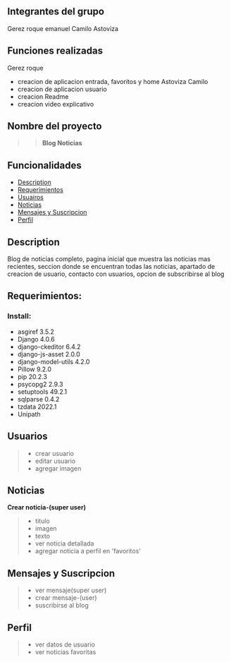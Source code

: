 ## Integrantes del grupo 
Gerez roque emanuel
Camilo Astoviza
## Funciones realizadas
Gerez roque
- creacion de aplicacion entrada, favoritos y home
Astoviza Camilo 
- creacion de aplicacion usuario
- creacion Readme 
- creacion video explicativo

## Nombre del proyecto 
>>  **Blog Noticias** 



## Funcionalidades

- [Description](#Description)
- [Requerimientos](#Requerimientos)
- [Usuairos](#Usuarios)
- [Noticias](#Noticias)
- [Mensajes y Suscripcion](#Mensajes-y-Suscripcion)
- [Perfil](#Perfil)


## Description
Blog de noticias completo, pagina inicial que muestra las noticias mas recientes, seccion donde se encuentran todas las noticias, apartado de creacion de usuario, contacto con usuarios, opcion de subscribirse al blog

## Requerimientos: 

### Install:

- asgiref            3.5.2
- Django             4.0.6
- django-ckeditor    6.4.2
- django-js-asset    2.0.0
- django-model-utils 4.2.0
- Pillow             9.2.0
- pip                20.2.3
- psycopg2           2.9.3
- setuptools         49.2.1
- sqlparse           0.4.2
- tzdata             2022.1
- Unipath

##  Usuarios
> - crear usuario
> - editar usuario
> - agregar imagen

## Noticias
  **Crear noticia-(super user)**
> - titulo
> - imagen
> - texto 
> - ver noticia detallada
> - agregar noticia a perfil en 'favoritos'

## Mensajes y Suscripcion
> - ver mensaje(super user)
> - crear mensaje-(user)
> - suscribirse al blog

## Perfil
> - ver datos de usuario
> - ver noticias favoritas